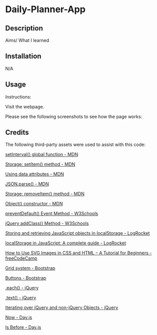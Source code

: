 # Daily-Planner-App

## Description

Aims/ What I learned

## Installation

N/A

## Usage

Instructions:

Visit the []() webpage.



Please see the following screenshots to see how the page works:



## Credits

The following third-party assets were used to assist with this code:

[setInterval() global function - MDN](https://developer.mozilla.org/en-US/docs/Web/API/setInterval)

[Storage: setItem() method - MDN](https://developer.mozilla.org/en-US/docs/Web/API/Storage/setItem)

[Using data attributes - MDN](https://developer.mozilla.org/en-US/docs/Learn/HTML/Howto/Use_data_attributes)

[JSON.parse() - MDN](https://developer.mozilla.org/en-US/docs/Web/JavaScript/Reference/Global_Objects/JSON/parse)

[Storage: removeItem() method - MDN](https://developer.mozilla.org/en-US/docs/Web/API/Storage/removeItem)

[Object() constructor - MDN](https://developer.mozilla.org/en-US/docs/Web/JavaScript/Reference/Global_Objects/Object/Object)

[preventDefault() Event Method - W3Schools](https://www.w3schools.com/jsref/event_preventdefault.asp)

[jQuery addClass() Method - W3Schools](https://www.w3schools.com/jquery/html_addclass.asp#:~:text=The%20addClass()%20method%20adds,the%20class%20names%20with%20spaces.)

[Storing and retrieving JavaScript objects in localStorage - LogRocket](https://blog.logrocket.com/storing-retrieving-javascript-objects-localstorage/)

[localStorage in JavaScript: A complete guide - LogRocket](https://blog.logrocket.com/localstorage-javascript-complete-guide/#:~:text=removeItem()%20%3A%20Remove%20an%20item,Clear%20all%20data%20from%20localStorage)

[How to Use SVG Images in CSS and HTML – A Tutorial for Beginners - freeCodeCamp](https://www.freecodecamp.org/news/use-svg-images-in-css-html/)

[Grid system - Bootstrap](https://getbootstrap.com/docs/5.3/layout/grid/)

[Buttons - Bootstrap](https://getbootstrap.com/docs/4.0/components/buttons/)

[.each() - jQuery](https://api.jquery.com/each/)

[.text() - jQuery](https://api.jquery.com/text/#:~:text=For%20input%20field%20text%2C%20use,by%20passing%20in%20a%20function.)

[Iterating over jQuery and non-jQuery Objects - jQuery](https://learn.jquery.com/using-jquery-core/iterating/)

[Now - Day.js](https://day.js.org/docs/en/parse/now)

[Is Before - Day.js](https://day.js.org/docs/en/query/is-before)